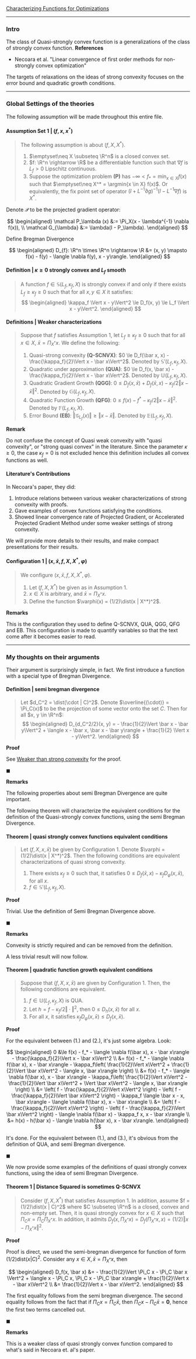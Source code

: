 [Characterizing Functions for Optimizations](Background/Characterizing%20Functions%20for%20Optimizations.md)


---
### **Intro**

The class of Quasi-strongly convex function is a generalizations of the class of strongly convex function. 
**References**
- Necoara et al. "Linear convergence of first order methods for non-strongly convex optimization"

The targets of relaxations on the ideas of strong convexity focuses on the error bound and quadratic growth conditions. 

---
### **Global Settings of the theories**

The following assumption will be made throughout this entire file. 


#### **Assumption Set 1 | $(f, x, x^*)$**
> The following assumption is about $(f, X, X^*)$. 
> 1. $\emptyset\neq X \subseteq \R^n$ is a closed convex set. 
> 2. $f: \R^n \rightarrow \R$ be a differentiable function such that $\nabla f$ is $L_f > 0$ Lipschitz continuous. 
> 3. Suppose the optimization problem **(P)** has $-\infty < f_* = \min_{x \in X} f(x)$ such that $\emptyset\neq X^* = \argmin{x \in X} f(x)$. Or equivalently, the fix point set of operator $(I + L^{-1}\partial g)^{-1}(I - L^{-1}\nabla f)$ is $X^*$. 


Denote $\mathcal P$ to be the projected gradient operator: 

$$
\begin{aligned}
    \mathcal P_\lambda (x) &:= \Pi_X(x - \lambda^{-1} \nabla f(x)), 
    \\
    \mathcal G_{\lambda} &:= \lambda(I - P_\lambda). 
\end{aligned}
$$

Define Bregman Divergence 

$$
\begin{aligned}
    D_{f}: \R^n \times \R^n \rightarrow \R &= 
    (x, y) \mapsto f(x) - f(y) - \langle \nabla f(y), x - y\rangle. 
\end{aligned}
$$

#### **Definition | $\kappa\ge 0$ strongly convex and $L_f$ smooth**
> A function $f \in \mathbb S(L_f, \kappa_f, X)$ is strongly convex if and only if there exists $L_f \ge \kappa_f \ge 0$ such that for all $x, y \in X$ it satisfies: 
> $$
> \begin{aligned}
>   \kappa_f \Vert x - y\Vert^2 \le D_f(x, y) \le L_f \Vert x - y\Vert^2. 
> \end{aligned}
> $$

#### **Definitions | Weaker characterizations**
> Suppose that $f$ satisfies Assumption 1, let $L_f \ge \kappa_f \ge 0$ such that for all $x \in X$, $\bar x = \Pi_{X^*} x$. 
> We define the following: 
> 1. Quasi-strong convexity **(Q-SCNVX)**: $0 \le D_f(\bar x, x) - \frac{\kappa_f}{2}\Vert x - \bar x\Vert^2$. Denoted by $\mathbb S'(L_f, \kappa_f, X)$. 
> 2. Quadratic under approximation **(QUA)**: $0 \le D_f(x, \bar x) - \frac{\kappa_f}{2}\Vert x - \bar x\Vert^2$. Denoted by $\mathbb U(L_f, \kappa_f, X)$. 
> 3. Quadratic Gradient Growth **(QGG)**: $0\le D_f(x, \bar x) + D_f(\bar x, x) - \kappa_f/2\Vert x - \bar x\Vert^2$. Denoted by $\mathbb G(L_f, \kappa_f, X)$. 
> 4. Quadratic Function Growth **(QFG)**: $0 \le f(x) - f^* - \kappa_f/2\Vert x - \bar x\Vert^2$. Denoted by $\mathbb F(L_f, \kappa_f, X)$. 
> 5. Error Bound **(EB)**: $\Vert \mathcal G_{L_f}(x)\Vert \ge \Vert x - \bar x\Vert$. Denoted by $\mathbb E(L_f, \kappa_f, X)$. 

**Remark**

Do not confuse the concept of Quasi weak convexity with "quasi convexity", or "strong quasi convex" in the literature. 
Since the parameter $\kappa \ge 0$, the case $\kappa_f = 0$ is not excluded hence this definition includes all convex functions as well. 

#### **Literature's Contributions**
In Necoara's paper, they did: 
1. Introduce relations between various weaker characterizations of strong convexity with proofs. 
2. Gave examples of convex functions satisfying the conditions. 
3. Showed linear convergence rate of Projected Gradient, or Accelerated Projected Gradient Method under some weaker settings of strong convexity. 

We will provide more details to their results, and make compact presentations for their results. 


#### **Configuration 1 | $(x, \bar x, f, X, X^*, \varphi)$**
> We configure $(x, \bar x, f, X, X^*, \varphi)$.
> 1. Let $(f, X, X^*)$ be given as in Assumption 1. 
> 2. $x \in X$ is arbitrary, and $\bar x = \Pi_{X^*} x$. 
> 3. Define the function $\varphi(x) = (1/2)\dist(x | X^*)^2$. 

**Remarks**

This is the configuration they used to define Q-SCNVX, QUA, QGG, QFG and EB. 
This configuration is made to quantify variables so that the text come after it becomes easier to read. 

---
### **My thoughts on their arguments**

Their argument is surprisingly simple, in fact. 
We first introduce a function with a special type of Bregman Divergence. 

#### **Definition | semi bregman divergence**
> Let $d_C^2 = \dist(\cdot | C)^2$.
> Denote $\overline{(\cdot)} = \Pi_C(x)$ to be the projection of some vector onto the set $C$. 
> Then for all $x, y \in \R^n$: 
> $$
> \begin{aligned}
>     D_{d_C^2/2}(x, y) = 
>     - \frac{1}{2}\Vert \bar x - \bar y\Vert^2
>     + \langle x - \bar x, \bar x - \bar y\rangle
>     + \frac{1}{2} \Vert x - y\Vert^2. 
> \end{aligned}
> $$

**Proof**

See [Weaker than strong convexity](../Weaker%20than%20strong%20convexity.md) for the proof. 

$\blacksquare$

**Remarks**

The following properties about semi Bregman Divergence are quite important. 



The following theorem will characterize the equivalent conditions for the definition of the Quasi-strongly convex functions, using the semi Bregman Divergence. 


#### **Theorem | quasi strongly convex functions equivalent conditions**
> Let $(f, X, x, \bar x)$ be given by Configuration 1. 
> Denote $\varphi = (1/2)\dist(x | X^*)^2$. 
> Then the following conditions are equivalent characterizations of quasi strong convexity. 
> 1. There exists $\kappa_f \ge 0$ such that, it satisfies $0 \le D_f(\bar x, x) - \kappa_f D_{\varphi}(x, \bar x)$, for all $x$. 
> 2. $f \in \mathbb S' (L_f, \kappa_f, X)$. 

**Proof**

Trivial. 
Use the definition of Semi Bregman Divergence above. 

$\blacksquare$ 

**Remarks**

Convexity is strictly required and can be removed from the definition. 

A less trivial result will now follow. 

#### **Theorem | quadratic function growth equivalent conditions**
> Suppose that $(f, X, x, \bar x)$ are given by Configuration 1. 
> Then, the following conditions are equivalent. 
> 1. $f \in \mathbb U(L_f, \kappa_f, X)$ is QUA. 
> 2. Let $h = f - \kappa_f/2 \Vert \cdot\Vert^2$, then $0 \le D_h(x, \bar x)$ for all $x$. 
> 3. For all $x$, it satisfies $\kappa_f D_\varphi(x, \bar x) \le D_f(x, \bar x)$. 

**Proof**

For the equivalent between (1.) and (2.), it's just some algebra. 
Look: 

$$
\begin{aligned}
    0 &\le 
    f(x) - f_* - \langle \nabla f(\bar x), x - \bar x\rangle - \frac{\kappa_f}{2}\Vert x - \bar x\Vert^2
    \\
    &= 
    f(x) - f_* - \langle \nabla f(\bar x), x - \bar x\rangle
    - \kappa_f\left(
        \frac{1}{2}\Vert x\Vert^2 + \frac{1}{2}\Vert \bar x\Vert^2 - \langle x, \bar x\rangle
    \right)
    \\
    &= f(x) - f_* - \langle \nabla f(\bar x), x - \bar x\rangle
    - \kappa_f\left(
        \frac{1}{2}\Vert x\Vert^2 
        - \frac{1}{2}\Vert \bar x\Vert^2 
        + \Vert \bar x\Vert^2
        - \langle x, \bar x\rangle
    \right)
    \\
    &= \left(
        f - \frac{\kappa_f}{2}\Vert x\Vert^2
    \right) - 
    \left(
        f - \frac{\kappa_f}{2}\Vert \bar x\Vert^2
    \right) 
    - \kappa_f \langle \bar x - x, \bar x\rangle 
    - \langle \nabla f(\bar x), x - \bar x\rangle
    \\
    &= \left(
        f - \frac{\kappa_f}{2}\Vert x\Vert^2
    \right) - 
    \left(
        f - \frac{\kappa_f}{2}\Vert \bar x\Vert^2
    \right) 
    - \langle \nabla f(\bar x) - \kappa_f x, x - \bar x\rangle
    \\
    &= h(x) - h(\bar x) - \langle \nabla h(\bar x), x - \bar x\rangle. 
\end{aligned}
$$

It's done. 
For the equivalent between (1.), and (3.), it's obvious from the definition of QUA, and semi Bregman divergence. 

$\blacksquare$


We now provide some examples of the definitions of quasi strongly convex functions, using the idea of semi Bregman Divergence. 

#### **Theorem 1 | Distance Squared is sometimes Q-SCNVX**
> Consider $(f, X, X^*)$ that satisfies Assumption 1. 
> In addition, assume $f = (1/2)\dist(x | C)^2$ where $C \subseteq \R^n$ is a closed, convex and non-empty set. 
> Then, it is quasi strongly convex for $x \in X$ such that $\Pi_C x = \Pi_C \Pi_{X^*} x$. 
> In addition, it admits $D_f(x, \Pi_{X^*}x) = D_f(\Pi_{X^*} x, x) = (1/2)\Vert x - \Pi_{X^*}x\Vert^2$. 

**Proof**

Proof is direct, we used the semi-bregman divergence for function of form $(1/2)\text{dist}(x| C)^2$. 
Consider any $x \in X, \bar x = \Pi_{X^*} x$, then 

$$
\begin{aligned}
    D_f(x, \bar x) &= 
    - \frac{1}{2}\Vert \Pi_C x - \Pi_C \bar x \Vert^2
    + \langle x - \Pi_C x, \Pi_C x - \Pi_C \bar x\rangle
    + \frac{1}{2}\Vert x - \bar x\Vert^2
    \\
    &= \frac{1}{2}\Vert x - \bar x\Vert^2. 
\end{aligned}
$$

The first equality follows from the semi bregman divergence. 
The second equality follows from the fact that if $\Pi_C x = \Pi_C \bar x$, then $\Pi_Cx - \Pi_C \bar x = \mathbf 0$, hence the first two terms cancelled out.  

$\blacksquare$

**Remarks**

This is a weaker class of quasi strongly convex function compared to what's said in Necoara et. al's paper. 



